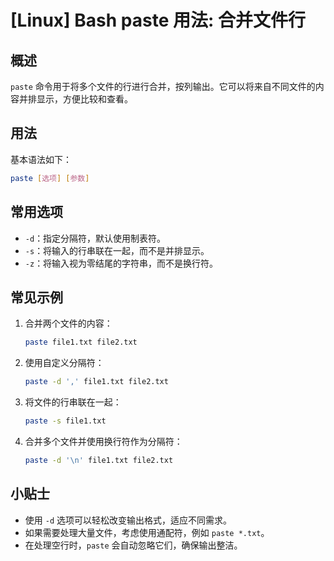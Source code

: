 # [Linux] Bash paste 用法: 合并文件行

## 概述
`paste` 命令用于将多个文件的行进行合并，按列输出。它可以将来自不同文件的内容并排显示，方便比较和查看。

## 用法
基本语法如下：
```bash
paste [选项] [参数]
```

## 常用选项
- `-d`：指定分隔符，默认使用制表符。
- `-s`：将输入的行串联在一起，而不是并排显示。
- `-z`：将输入视为零结尾的字符串，而不是换行符。

## 常见示例
1. 合并两个文件的内容：
   ```bash
   paste file1.txt file2.txt
   ```

2. 使用自定义分隔符：
   ```bash
   paste -d ',' file1.txt file2.txt
   ```

3. 将文件的行串联在一起：
   ```bash
   paste -s file1.txt
   ```

4. 合并多个文件并使用换行符作为分隔符：
   ```bash
   paste -d '\n' file1.txt file2.txt
   ```

## 小贴士
- 使用 `-d` 选项可以轻松改变输出格式，适应不同需求。
- 如果需要处理大量文件，考虑使用通配符，例如 `paste *.txt`。
- 在处理空行时，`paste` 会自动忽略它们，确保输出整洁。